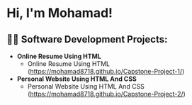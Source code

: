 <h1>Hi, I'm Mohamad! 

<h2>👨‍💻 Software Development Projects:</h2>

- <b>Online Resume Using HTML</b>
  - Online Resume Using HTML (https://mohamad8718.github.io/Capstone-Project-1/)
- <b>Personal Website Using HTML And CSS</b>
  - Personal Website Using HTML And CSS (https://mohamad8718.github.io/Capstone-Project-2/) 

